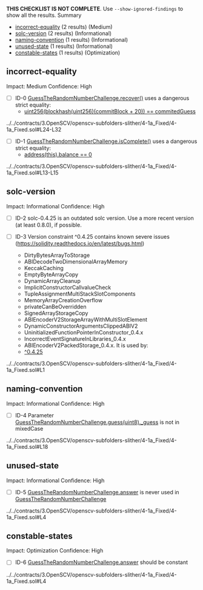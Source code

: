 **THIS CHECKLIST IS NOT COMPLETE**. Use `--show-ignored-findings` to show all the results.
Summary
 - [incorrect-equality](#incorrect-equality) (2 results) (Medium)
 - [solc-version](#solc-version) (2 results) (Informational)
 - [naming-convention](#naming-convention) (1 results) (Informational)
 - [unused-state](#unused-state) (1 results) (Informational)
 - [constable-states](#constable-states) (1 results) (Optimization)
## incorrect-equality
Impact: Medium
Confidence: High
 - [ ] ID-0
[GuessTheRandomNumberChallenge.recover()](../../contracts/3.OpenSCV/openscv-subfolders-slither/4-1a_Fixed/4-1a_Fixed.sol#L24-L32) uses a dangerous strict equality:
	- [uint256(blockhash(uint256)(commitBlock + 20)) == commitedGuess](../../contracts/3.OpenSCV/openscv-subfolders-slither/4-1a_Fixed/4-1a_Fixed.sol#L29)

../../contracts/3.OpenSCV/openscv-subfolders-slither/4-1a_Fixed/4-1a_Fixed.sol#L24-L32


 - [ ] ID-1
[GuessTheRandomNumberChallenge.isComplete()](../../contracts/3.OpenSCV/openscv-subfolders-slither/4-1a_Fixed/4-1a_Fixed.sol#L13-L15) uses a dangerous strict equality:
	- [address(this).balance == 0](../../contracts/3.OpenSCV/openscv-subfolders-slither/4-1a_Fixed/4-1a_Fixed.sol#L14)

../../contracts/3.OpenSCV/openscv-subfolders-slither/4-1a_Fixed/4-1a_Fixed.sol#L13-L15


## solc-version
Impact: Informational
Confidence: High
 - [ ] ID-2
solc-0.4.25 is an outdated solc version. Use a more recent version (at least 0.8.0), if possible.

 - [ ] ID-3
Version constraint ^0.4.25 contains known severe issues (https://solidity.readthedocs.io/en/latest/bugs.html)
	- DirtyBytesArrayToStorage
	- ABIDecodeTwoDimensionalArrayMemory
	- KeccakCaching
	- EmptyByteArrayCopy
	- DynamicArrayCleanup
	- ImplicitConstructorCallvalueCheck
	- TupleAssignmentMultiStackSlotComponents
	- MemoryArrayCreationOverflow
	- privateCanBeOverridden
	- SignedArrayStorageCopy
	- ABIEncoderV2StorageArrayWithMultiSlotElement
	- DynamicConstructorArgumentsClippedABIV2
	- UninitializedFunctionPointerInConstructor_0.4.x
	- IncorrectEventSignatureInLibraries_0.4.x
	- ABIEncoderV2PackedStorage_0.4.x.
It is used by:
	- [^0.4.25](../../contracts/3.OpenSCV/openscv-subfolders-slither/4-1a_Fixed/4-1a_Fixed.sol#L1)

../../contracts/3.OpenSCV/openscv-subfolders-slither/4-1a_Fixed/4-1a_Fixed.sol#L1


## naming-convention
Impact: Informational
Confidence: High
 - [ ] ID-4
Parameter [GuessTheRandomNumberChallenge.guess(uint8)._guess](../../contracts/3.OpenSCV/openscv-subfolders-slither/4-1a_Fixed/4-1a_Fixed.sol#L18) is not in mixedCase

../../contracts/3.OpenSCV/openscv-subfolders-slither/4-1a_Fixed/4-1a_Fixed.sol#L18


## unused-state
Impact: Informational
Confidence: High
 - [ ] ID-5
[GuessTheRandomNumberChallenge.answer](../../contracts/3.OpenSCV/openscv-subfolders-slither/4-1a_Fixed/4-1a_Fixed.sol#L4) is never used in [GuessTheRandomNumberChallenge](../../contracts/3.OpenSCV/openscv-subfolders-slither/4-1a_Fixed/4-1a_Fixed.sol#L3-L34)

../../contracts/3.OpenSCV/openscv-subfolders-slither/4-1a_Fixed/4-1a_Fixed.sol#L4


## constable-states
Impact: Optimization
Confidence: High
 - [ ] ID-6
[GuessTheRandomNumberChallenge.answer](../../contracts/3.OpenSCV/openscv-subfolders-slither/4-1a_Fixed/4-1a_Fixed.sol#L4) should be constant 

../../contracts/3.OpenSCV/openscv-subfolders-slither/4-1a_Fixed/4-1a_Fixed.sol#L4


